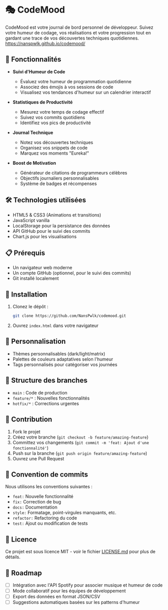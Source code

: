 # 🎭 CodeMood

CodeMood est votre journal de bord personnel de développeur. Suivez votre humeur de codage, vos réalisations et votre progression tout en gardant une trace de vos découvertes techniques quotidiennes.
https://nanspwlk.github.io/codemood/

## 🌟 Fonctionnalités

- **Suivi d'Humeur de Code** 
  - Évaluez votre humeur de programmation quotidienne
  - Associez des émojis à vos sessions de code
  - Visualisez vos tendances d'humeur sur un calendrier interactif

- **Statistiques de Productivité**
  - Mesurez votre temps de codage effectif
  - Suivez vos commits quotidiens
  - Identifiez vos pics de productivité

- **Journal Technique**
  - Notez vos découvertes techniques
  - Organisez vos snippets de code
  - Marquez vos moments "Eureka!"

- **Boost de Motivation**
  - Générateur de citations de programmeurs célèbres
  - Objectifs journaliers personnalisables
  - Système de badges et récompenses

## 🛠️ Technologies utilisées

- HTML5 & CSS3 (Animations et transitions)
- JavaScript vanilla
- LocalStorage pour la persistance des données
- API GitHub pour le suivi des commits
- Chart.js pour les visualisations

## 📋 Prérequis

- Un navigateur web moderne
- Un compte GitHub (optionnel, pour le suivi des commits)
- Git installé localement

## 🔧 Installation

1. Clonez le dépôt :
   ```bash
   git clone https://github.com/NansPwlk/codemood.git
   ```

2. Ouvrez `index.html` dans votre navigateur

## 🎨 Personnalisation

- Thèmes personnalisables (dark/light/matrix)
- Palettes de couleurs adaptatives selon l'humeur
- Tags personnalisés pour catégoriser vos journées

## 🌲 Structure des branches

- `main` : Code de production
- `feature/*` : Nouvelles fonctionnalités
- `hotfix/*` : Corrections urgentes

## 🤝 Contribution

1. Fork le projet
2. Créez votre branche (`git checkout -b feature/amazing-feature`)
3. Committez vos changements (`git commit -m 'feat: Ajout d'une fonctionnalité'`)
4. Push sur la branche (`git push origin feature/amazing-feature`)
5. Ouvrez une Pull Request

## 📝 Convention de commits

Nous utilisons les conventions suivantes :
- `feat:` Nouvelle fonctionnalité
- `fix:` Correction de bug
- `docs:` Documentation
- `style:` Formatage, point-virgules manquants, etc.
- `refactor:` Refactoring du code
- `test:` Ajout ou modification de tests

## 📜 Licence

Ce projet est sous licence MIT - voir le fichier [LICENSE.md](LICENSE.md) pour plus de détails.

## 🎯 Roadmap

- [ ] Intégration avec l'API Spotify pour associer musique et humeur de code
- [ ] Mode collaboratif pour les équipes de développement
- [ ] Export des données en format JSON/CSV
- [ ] Suggestions automatiques basées sur les patterns d'humeur
